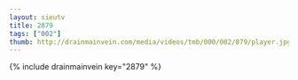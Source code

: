 ```yaml
--- 
layout: sieutv
title: 2879
tags: ["002"]
thumb: http://drainmainvein.com/media/videos/tmb/000/002/879/player.jpg
---
```

{% include drainmainvein key="2879" %} 
